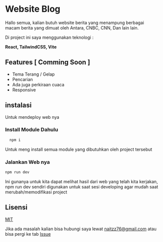 # Website Blog

Hallo semua, kalian butuh website berita yang menampung berbagai macam berita yang dimuat oleh Antara, CNBC, CNN, Dan lain lain.

Di project ini saya menggunakan teknologi :

**React, TailwindCSS, Vite**

## Features [ Comming Soon ]

- Tema Terang / Gelap 
- Pencarian 
- Ada juga perkiraan cuaca 
- Responsive


## instalasi

Untuk mendeploy web nya

### Install Module Dahulu
```bash
  npm i
```

Untuk meng install semua module yang dibutuhkan oleh project tersebut

### Jalankan Web nya
```bash
npm run dev
```

Ini gunanya untuk kita dapat melihat hasil dari web yang telah kita kerjakan, npm run dev sendiri digunakan untuk saat sesi developing agar mudah saat merubah/memodifikasi project

## Lisensi

[MIT](https://choosealicense.com/licenses/mit/)

Jika ada masalah kalian bisa hubungi saya lewat naitzz76@gmail.com atau bisa pergi ke tab [Issue](https://github.com/Naitzz12/naiblog-new/issues)
